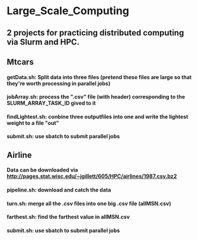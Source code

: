 # Large_Scale_Computing

## 2 projects for practicing distributed computing via Slurm and HPC.

## Mtcars

#### getData.sh: Split data into three files (pretend these files are large so that they're worth processing in parallel jobs)
#### jobArray.sh: process the ".csv" file (with header) corresponding to the SLURM_ARRAY_TASK_ID gived to it
#### findLightest.sh: conbine three outputfiles into one and write the lightest weight to a file "out"
#### submit.sh: use sbatch to submit parallel jobs


## Airline
#### Data can be downloaded via http://pages.stat.wisc.edu/~jgillett/605/HPC/airlines/1987.csv.bz2


#### pipeline.sh: download and catch the data 
#### turn.sh: merge all the .csv files into one big .csv file (allMSN.csv)
#### farthest.sh: find the farthest value in allMSN.csv
#### submit.sh: use sbatch to submit parallel jobs
